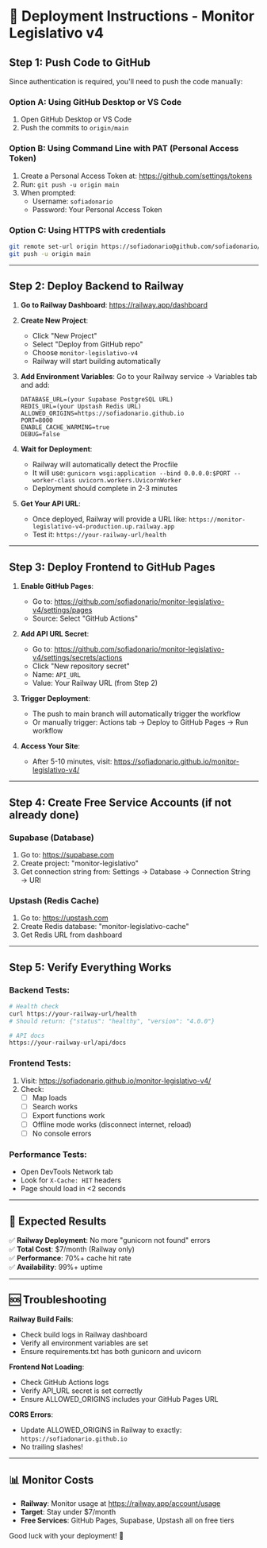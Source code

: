 # 🚀 Deployment Instructions - Monitor Legislativo v4

## Step 1: Push Code to GitHub

Since authentication is required, you'll need to push the code manually:

### Option A: Using GitHub Desktop or VS Code
1. Open GitHub Desktop or VS Code
2. Push the commits to `origin/main`

### Option B: Using Command Line with PAT (Personal Access Token)
1. Create a Personal Access Token at: https://github.com/settings/tokens
2. Run: `git push -u origin main`
3. When prompted:
   - Username: `sofiadonario`
   - Password: Your Personal Access Token

### Option C: Using HTTPS with credentials
```bash
git remote set-url origin https://sofiadonario@github.com/sofiadonario/monitor-legislativo-v4.git
git push -u origin main
```

---

## Step 2: Deploy Backend to Railway

1. **Go to Railway Dashboard**: https://railway.app/dashboard

2. **Create New Project**:
   - Click "New Project"
   - Select "Deploy from GitHub repo"
   - Choose `monitor-legislativo-v4`
   - Railway will start building automatically

3. **Add Environment Variables**:
   Go to your Railway service → Variables tab and add:
   ```
   DATABASE_URL=(your Supabase PostgreSQL URL)
   REDIS_URL=(your Upstash Redis URL)
   ALLOWED_ORIGINS=https://sofiadonario.github.io
   PORT=8000
   ENABLE_CACHE_WARMING=true
   DEBUG=false
   ```

4. **Wait for Deployment**:
   - Railway will automatically detect the Procfile
   - It will use: `gunicorn wsgi:application --bind 0.0.0.0:$PORT --worker-class uvicorn.workers.UvicornWorker`
   - Deployment should complete in 2-3 minutes

5. **Get Your API URL**:
   - Once deployed, Railway will provide a URL like: `https://monitor-legislativo-v4-production.up.railway.app`
   - Test it: `https://your-railway-url/health`

---

## Step 3: Deploy Frontend to GitHub Pages

1. **Enable GitHub Pages**:
   - Go to: https://github.com/sofiadonario/monitor-legislativo-v4/settings/pages
   - Source: Select "GitHub Actions"

2. **Add API URL Secret**:
   - Go to: https://github.com/sofiadonario/monitor-legislativo-v4/settings/secrets/actions
   - Click "New repository secret"
   - Name: `API_URL`
   - Value: Your Railway URL (from Step 2)

3. **Trigger Deployment**:
   - The push to main branch will automatically trigger the workflow
   - Or manually trigger: Actions tab → Deploy to GitHub Pages → Run workflow

4. **Access Your Site**:
   - After 5-10 minutes, visit: https://sofiadonario.github.io/monitor-legislativo-v4/

---

## Step 4: Create Free Service Accounts (if not already done)

### Supabase (Database)
1. Go to: https://supabase.com
2. Create project: "monitor-legislativo"
3. Get connection string from: Settings → Database → Connection String → URI

### Upstash (Redis Cache)
1. Go to: https://upstash.com
2. Create Redis database: "monitor-legislativo-cache"
3. Get Redis URL from dashboard

---

## Step 5: Verify Everything Works

### Backend Tests:
```bash
# Health check
curl https://your-railway-url/health
# Should return: {"status": "healthy", "version": "4.0.0"}

# API docs
https://your-railway-url/api/docs
```

### Frontend Tests:
1. Visit: https://sofiadonario.github.io/monitor-legislativo-v4/
2. Check:
   - [ ] Map loads
   - [ ] Search works
   - [ ] Export functions work
   - [ ] Offline mode works (disconnect internet, reload)
   - [ ] No console errors

### Performance Tests:
- Open DevTools Network tab
- Look for `X-Cache: HIT` headers
- Page should load in <2 seconds

---

## 🎯 Expected Results

✅ **Railway Deployment**: No more "gunicorn not found" errors  
✅ **Total Cost**: $7/month (Railway only)  
✅ **Performance**: 70%+ cache hit rate  
✅ **Availability**: 99%+ uptime  

---

## 🆘 Troubleshooting

**Railway Build Fails**:
- Check build logs in Railway dashboard
- Verify all environment variables are set
- Ensure requirements.txt has both gunicorn and uvicorn

**Frontend Not Loading**:
- Check GitHub Actions logs
- Verify API_URL secret is set correctly
- Ensure ALLOWED_ORIGINS includes your GitHub Pages URL

**CORS Errors**:
- Update ALLOWED_ORIGINS in Railway to exactly: `https://sofiadonario.github.io`
- No trailing slashes!

---

## 📊 Monitor Costs

- **Railway**: Monitor usage at https://railway.app/account/usage
- **Target**: Stay under $7/month
- **Free Services**: GitHub Pages, Supabase, Upstash all on free tiers

Good luck with your deployment! 🚀